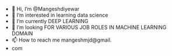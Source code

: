 - 👋 Hi, I’m @Mangeshdiyewar
- 👀 I’m interested in learning data science
- 🌱 I’m currently DEEP LEARNING                                   
- 💞️ I’m looking FOR VARIOUS JOB ROLES IN MACHINE LEARNING DOMAIN
- 📫 How to reach me mangeshmjd@gmail.
- com

<!---
Mangeshdiyewar/Mangeshdiyewar is a ✨ special ✨ repository because its `README.md` (this file) appears on your GitHub profile.
You can click the Preview link to take a look at your changes.
--->
